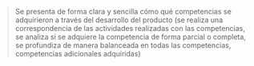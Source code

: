 > Se	presenta	de	forma	clara	y	sencilla	cómo	qué competencias	se	adquirieron	a	través	del	desarrollo	del	producto	(se	realiza	una	correspondencia	de	las	actividades	realizadas	con	las	competencias,	se	analiza	si	se	adquiere	la	competencia	de	forma	parcial	o	completa,	se	profundiza	de	manera	balanceada	en	todas	las	competencias,	competencias	adicionales	adquiridas)

